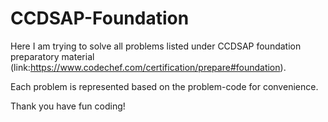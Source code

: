 # CCDSAP-Foundation 

Here I am trying to solve all problems listed under CCDSAP foundation preparatory material (link:https://www.codechef.com/certification/prepare#foundation).

Each problem is represented based on the problem-code for convenience.

Thank you have fun coding!